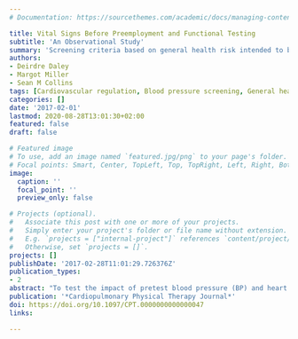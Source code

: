 ```yaml
---
# Documentation: https://sourcethemes.com/academic/docs/managing-content/

title: Vital Signs Before Preemployment and Functional Testing 
subtitle: 'An Observational Study'
summary: 'Screening criteria based on general health risk intended to be predictive of future disease risk is too stringent as a screening criteria for preemployment functional testing and may unduly penalize job applicants by delaying the opportunity for functional preemployment testing. Further work is needed to identify safe boundaries and risk factors of an AE during functional testing besides use of isolated vital signs such as BP and HR.'
authors:
- Deirdre Daley
- Margot Miller
- Sean M Collins
tags: [Cardiovascular regulation, Blood pressure screening, General health risk, Occupational stress]
categories: []
date: '2017-02-01'
lastmod: 2020-08-28T13:01:30+02:00
featured: false
draft: false

# Featured image
# To use, add an image named `featured.jpg/png` to your page's folder.
# Focal points: Smart, Center, TopLeft, Top, TopRight, Left, Right, BottomLeft, Bottom, BottomRight.
image:
  caption: ''
  focal_point: ''
  preview_only: false

# Projects (optional).
#   Associate this post with one or more of your projects.
#   Simply enter your project's folder or file name without extension.
#   E.g. `projects = ["internal-project"]` references `content/project/deep-learning/index.md`.
#   Otherwise, set `projects = []`.
projects: []
publishDate: '2017-02-28T11:01:29.726376Z'
publication_types:
- 2
abstract: "To test the impact of pretest blood pressure (BP) and heart rate (HR) screening criteria used to determine risk of adverse events (AEs) during preemployment functional testing for jobs in the “medium” to “very heavy” physical demand categories. Retrospective analysis of functional testing data collected from 2005 to 2012 at 990 regional service clinics for 37 employers on job applicants from 16,511 zip codes across all the US states and the District of Columbia. Data on 269,527 subjects demonstrate that failure rates [99% CIs] for BP screening criteria based on general health risk (GHR) are much higher when compared with screening criteria–based risk of AEs during testing. Using systolic BP and diastolic BP, first trial failure rate (% [99% CI]) increased from 1.74 [1.66, 1.78] when based on AE to 39.31 [39.07, 39.55] when based on GHR. Of subjects that took the functional test but failed GHR screening criteria (MAP ≥ 106 mm Hg), 27.18% [26.73, 27.63] failed functional testing and no subjects experienced an AE during the functional testing. Screening criteria based on GHR intended to be predictive of future disease risk is too stringent as a screening criteria for preemployment functional testing and may unduly penalize job applicants by delaying the opportunity for functional preemployment testing. Further work is needed to identify safe boundaries and risk factors of an AE during functional testing besides use of isolated vital signs such as BP and HR."
publication: '*Cardiopulmonary Physical Therapy Journal*'
doi: https://doi.org/10.1097/CPT.0000000000000047
links:

---
```

